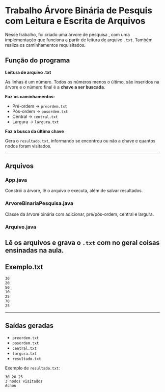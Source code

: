# Trabalho Árvore Binária de Pesquis com Leitura e Escrita de Arquivos

Nesse trabalho, foi criado uma árvore de pesquisa , com uma implementação que funciona a partir de leitura de arquivo `.txt`. Também realiza os caminhamentos requisitados.

## Função do programa

**Leitura de arquivo .txt**

As linhas é um número. Todos os números menos o último, são inseridos na árvore e o número final é a **chave a ser buscada**.

**Faz os caminhamentos:**
   - Pré-ordem → `preordem.txt`
   - Pós-ordem → `posordem.txt`
   - Central → `central.txt`
   - Largura → `largura.txt`

**Faz a busca da última chave**

Gera o `resultado.txt`, informando se encontrou ou não a chave e quantos nodos foram visitados.

---

## Arquivos

### App.java
Constrói a árvore, lê o arquivo e executa, além de salvar resultados.

### ArvoreBinariaPesquisa.java
Classe da árvore binária com adicionar, pré/pós-ordem, central e largura.

### Arquivo.java
Lê os arquivos e grava o `.txt` com no geral coisas ensinadas na aula.
---

##  Exemplo.txt
```txt
30
20
50
10
25
70
25
```

---

## Saídas geradas
- `preordem.txt`
- `posordem.txt`
- `central.txt`
- `largura.txt`
- `resultado.txt`

Exemplo de `resultado.txt`:
```
30 20 25
3 nodos visitados
Achou
```


